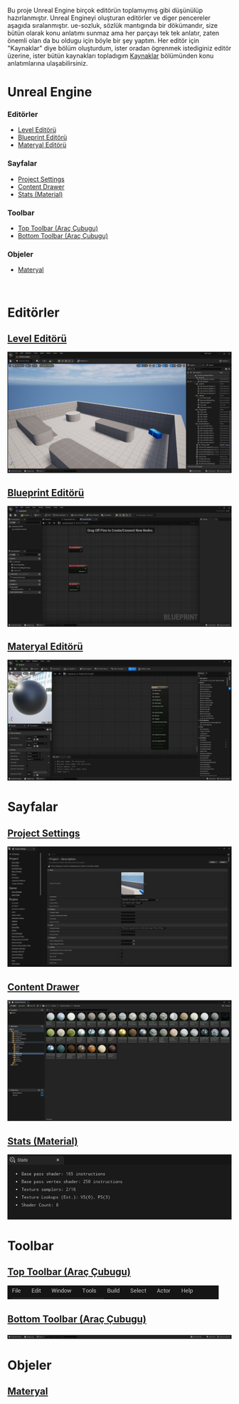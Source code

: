 Bu proje Unreal Engine birçok editörün toplamıymış gibi düşünülüp hazırlanmıştır. Unreal Engineyi oluşturan editörler ve diger pencereler aşagıda sıralanmıştır. ue-sozluk, sözlük mantıgında bir dökümandır, size bütün olarak konu anlatımı sunmaz ama her parçayı tek tek anlatır, zaten önemli olan da bu oldugu için böyle bir şey yaptım. Her editör için "Kaynaklar" diye bölüm oluşturdum, ister oradan ögrenmek istediginiz editör üzerine, ister bütün kaynakları topladıgım [Kaynaklar](Kaynaklar) bölümünden konu anlatımlarına ulaşabilirsiniz.


# Unreal Engine

### Editörler

* [Level Editörü](#level-edit%C3%B6r%C3%BC)
* [Blueprint Editörü](#blueprint-edit%C3%B6r%C3%BC)
* [Materyal Editörü](#materyal-edit%C3%B6r%C3%BC)


### Sayfalar
* [Project Settings](#project-settings)
* [Content Drawer](#content-drawer)
* [Stats (Material)](#stats-material)


### Toolbar
* [Top Toolbar (Araç Çubugu)](#top-toolbar-araç-çubugu)
* [Bottom Toolbar (Araç Çubugu)](#bottom-toolbar-araç-çubugu)


### Objeler
* [Materyal](#)


<br>



# Editörler

## [Level Editörü](Editörler/Level%20Editörü)
<img src="Dosyalar/Level_Editor_Ana_Ekran.jpg">

## [Blueprint Editörü](Editörler/Blueprint%20Editörü)
<img src="Dosyalar/Blueprint_Editor_Ana_Ekran.jpg">

## [Materyal Editörü](Editörler/Materyal%20Editörü)
<img src="Dosyalar/Materyal_Editor_Ana_Ekran.jpg">




# Sayfalar

## [Project Settings](Sayfalar/Project%20Settings)
<img src="Dosyalar/Project_Settings_Ana_Ekran.jpg">

## [Content Drawer](Sayfalar/Content%20Drawer)
<img src="Dosyalar/Content_Drawer_Ana_Ekran.jpg">

## [Stats (Material)](Sayfalar/Stats%20(Material))
<img src="Dosyalar/Materyal_Editor_Stats.jpg">




# Toolbar

## [Top Toolbar (Araç Çubugu)](Diger/Top%20Toolbar%20(Araç%20Çubugu))
<img src="Dosyalar/Top_Toolbar.jpg">

## [Bottom Toolbar (Araç Çubugu)](Diger/Bottom%20Toolbar%20(Araç%20Çubugu))
<img src="Dosyalar/Bottom_Toolbar.jpg">




# Objeler

## [Materyal](Objeler/Materyal)

